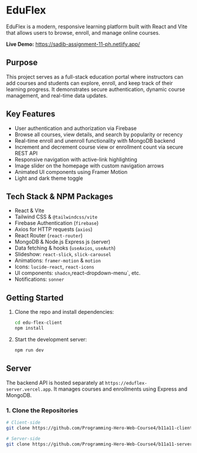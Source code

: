 # EduFlex

EduFlex is a modern, responsive learning platform built with React and Vite that allows users to browse, enroll, and manage online courses.

**Live Demo:** https://sadib-assignment-11-ph.netlify.app/

## Purpose

This project serves as a full-stack education portal where instructors can add courses and students can explore, enroll, and keep track of their learning progress. It demonstrates secure authentication, dynamic course management, and real-time data updates.

## Key Features

-   User authentication and authorization via Firebase
-   Browse all courses, view details, and search by popularity or recency
-   Real-time enroll and unenroll functionality with MongoDB backend
-   Increment and decrement course view or enrollment count via secure REST API
-   Responsive navigation with active-link highlighting
-   Image slider on the homepage with custom navigation arrows
-   Animated UI components using Framer Motion
-   Light and dark theme toggle

## Tech Stack & NPM Packages

-   React & Vite
-   Tailwind CSS & `@tailwindcss/vite`
-   Firebase Authentication (`firebase`)
-   Axios for HTTP requests (`axios`)
-   React Router (`react-router`)
-   MongoDB & Node.js Express js (server)
-   Data fetching & hooks (`useAxios`, `useAuth`)
-   Slideshow: `react-slick`, `slick-carousel`
-   Animations: `framer-motion` & `motion`
-   Icons: `lucide-react`, `react-icons`
-   UI components: `shadcn`,react-dropdown-menu`, etc.
-   Notifications: `sonner`

## Getting Started

1. Clone the repo and install dependencies:

    ```bash
    cd edu-flex-client
    npm install
    ```

2. Start the development server:

    ```bash
    npm run dev
    ```

## Server

The backend API is hosted separately at `https://eduflex-server.vercel.app`. It manages courses and enrollments using Express and MongoDB.

### 1. Clone the Repositories

```bash
# Client-side
git clone https://github.com/Programming-Hero-Web-Course4/b11a11-client-side-sadibhaque

# Server-side
git clone https://github.com/Programming-Hero-Web-Course4/b11a11-server-side-sadibhaque
```
